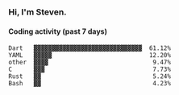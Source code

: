 ### Hi, I'm Steven.

#### Coding activity (past 7 days)
```
Dart   ▓▓▓▓▓▓▓▓▓▓▓▓▓▓▓▓▓▓▓▓▓▓▓▓▓▓▓▓▓▓  61.12%
YAML   ▓▓▓▓▓                           12.20%
other  ▓▓▓▓                             9.47%
C      ▓▓▓                              7.73%
Rust   ▓▓                               5.24%
Bash   ▓▓                               4.23%
```
